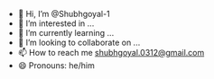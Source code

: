 - 👋 Hi, I’m @Shubhgoyal-1
- 👀 I’m interested in ...
- 🌱 I’m currently learning ...
- 💞️ I’m looking to collaborate on ...
- 📫 How to reach me shubhgoyal.0312@gmail.com
- 😄 Pronouns: he/him

<!---
Shubhgoyal-1/Shubhgoyal-1 is a ✨ special ✨ repository because its `README.md` (this file) appears on your GitHub profile.
You can click the Preview link to take a look at your changes.
--->

